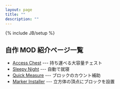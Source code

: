 ```yaml
---
layout: page
title: ""
description: ""
---
```

{% include JB/setup %}

自作 MOD 紹介ページ一覧
-----------------------

- [Access Chest](./AccessChest/) --- 持ち運べる大容量チェスト
- [Sleepy Night](./SleepyNight/) --- 自動で就寝
- [Quick Measure](./QuickMeasure/) --- ブロックのカウント補助
- [Marker Installer](./MarkerInstaller/) --- 立方体の頂点にブロックを設置
